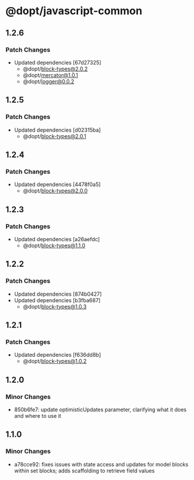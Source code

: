 # @dopt/javascript-common

## 1.2.6

### Patch Changes

- Updated dependencies [67d27325]
  - @dopt/block-types@2.0.2
  - @dopt/mercator@1.0.1
  - @dopt/logger@0.0.2

## 1.2.5

### Patch Changes

- Updated dependencies [d02315ba]
  - @dopt/block-types@2.0.1

## 1.2.4

### Patch Changes

- Updated dependencies [4478f0a5]
  - @dopt/block-types@2.0.0

## 1.2.3

### Patch Changes

- Updated dependencies [a26aefdc]
  - @dopt/block-types@1.1.0

## 1.2.2

### Patch Changes

- Updated dependencies [874b0427]
- Updated dependencies [b3fba687]
  - @dopt/block-types@1.0.3

## 1.2.1

### Patch Changes

- Updated dependencies [f636dd8b]
  - @dopt/block-types@1.0.2

## 1.2.0

### Minor Changes

- 850b6fe7: update optimisticUpdates parameter, clarifying what it does and where to use it

## 1.1.0

### Minor Changes

- a78cce92: fixes issues with state access and updates for model blocks within set blocks; adds scaffolding to retrieve field values
